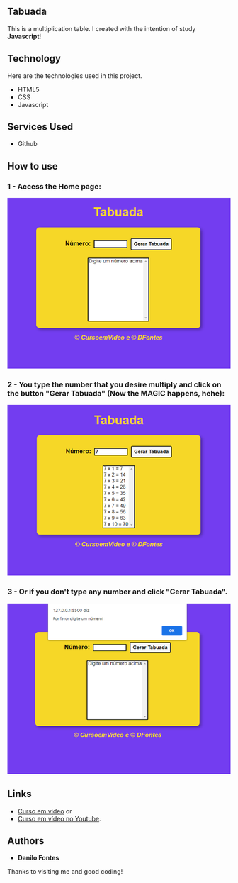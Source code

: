 
## Tabuada
This is a multiplication table. 
I created with the intention of study **Javascript**!


## Technology 

Here are the technologies used in this project.

* HTML5
* CSS
* Javascript

## Services Used

* Github

## How to use

### 1 - Access the Home page:

![Homepage image](https://github.com/Fino59/Tabuada/blob/master/Screenshots/Screen%20-%2001.png)

### 2 - You type the number that you desire multiply and click on the button "Gerar Tabuada" (Now the MAGIC happens, hehe):

![Type number](https://github.com/Fino59/Tabuada/blob/master/Screenshots/Screen%20-%2002.png)

### 3 - Or if you don't type any number and click "Gerar Tabuada".

![Error](https://github.com/Fino59/Tabuada/blob/master/Screenshots/Screen%20-%20Error%20.png)

## Links
  - [Curso em video](https://www.cursoemvideo.com/) 
  or 
  - [Curso em vídeo no Youtube](https://youtu.be/mfHAQ-4Rspw).
  
  ## Authors

  * **Danilo Fontes** 

  Thanks to visiting me and good coding!
